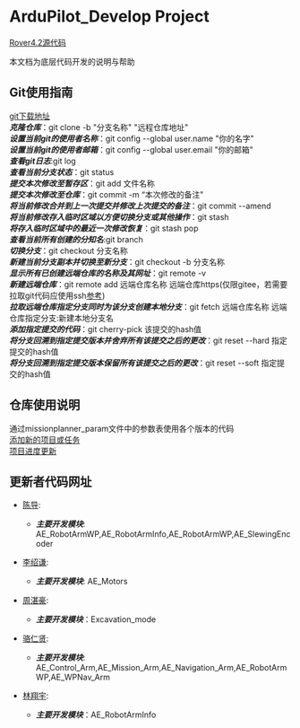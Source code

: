# ArduPilot_Develop Project

[Rover4.2源代码](https://gitee.com/lisq58/ardupilot_develop/tree/Rover-4.2.0/)

本文档为底层代码开发的说明与帮助

## Git使用指南 ##
[git下载地址](https://git-scm.com/downloads)  
***克隆仓库***：git clone -b "分支名称" "远程仓库地址"  
***设置当前git的使用者名称***：git config --global user.name "你的名字"  
***设置当前git的使用者邮箱***：git config --global user.email "你的邮箱"   
***查看git日志***:git log  
***查看当前分支状态***：git status   
***提交本次修改至暂存区***：git add 文件名称   
***提交本次修改至仓库***：git commit -m “本次修改的备注"   
***将当前修改合并到上一次提交并修改上次提交的备注***：git commit --amend   
***将当前修改存入临时区域以方便切换分支或其他操作***：git stash   
***将存入临时区域中的最近一次修改恢复***：git stash pop   
***查看当前所有创建的分知名***:git branch   
***切换分支***：git checkout 分支名称   
***新建当前分支副本并切换至新分支***：git checkout -b 分支名称   
***显示所有已创建远端仓库的名称及其网址***：git remote -v   
***新建远端仓库***：git remote add 远端仓库名称 远端仓库https(仅限gitee，若需要拉取git代码应使用ssh[参考](https://blog.csdn.net/ljk126wy/article/details/87881923))   
***拉取远端仓库指定分支同时为该分支创建本地分支***：git fetch 远端仓库名称 远端仓库指定分支:新建本地分支名   
***添加指定提交的代码***：git cherry-pick 该提交的hash值   
***将分支回溯到指定提交版本并舍弃所有该提交之后的更改***：git reset --hard 指定提交的hash值   
***将分支回溯到指定提交版本保留所有该提交之后的更改***：git reset --soft 指定提交的hash值   

## 仓库使用说明 ##
通过missionplanner_param文件中的参数表使用各个版本的代码    
[添加新的项目或任务](https://cvwz2djf69d.feishu.cn/share/base/form/shrcnOKT2Q66Vw8STW1jTLXB29e)   
[项目进度更新](https://cvwz2djf69d.feishu.cn/base/B5cpbx0nKakEaRs8d4pc0EIenAd?table=tblhPtvXAZk9vOFC&view=vewXxBNTOK)   
## 更新者代码网址 ##

- [陈导](https://github.com/andychen1986/ardupilot):
  - ***主要开发模块***: AE_RobotArmWP,AE_RobotArmInfo,AE_RobotArmWP,AE_SlewingEncoder

- [李绍谦](https://gitee.com/lisq58/my_ardupilot):
  - ***主要开发模块***: AE_Motors
- [周湛豪](https://gitee.com/chengweidaniu/ardupilot):
  - ***主要开发模块***：Excavation_mode
- [骆仁贤](https://gitee.com/Cyanluorx/Excavator.git):
  - ***主要开发模块***: AE_Control_Arm,AE_Mission_Arm,AE_Navigation_Arm,AE_RobotArmWP,AE_WPNav_Arm
- [林翔宇](https://github.com/LinXiangY/ardupilot/tree/TBM_cuttinghead):
  - ***主要开发模块***：AE_RobotArmInfo
